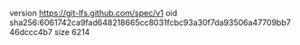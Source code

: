 version https://git-lfs.github.com/spec/v1
oid sha256:6061742ca9fad648218665cc8031fcbc93a30f7da93506a47709bb746dccc4b7
size 6214
